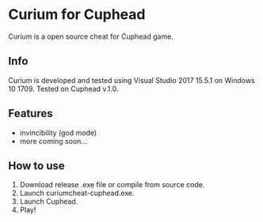# Curium for Cuphead
Curium is a open source cheat for Cuphead game.
## Info
Curium is developed and tested using Visual Studio 2017 15.5.1 on Windows 10 1709.
Tested on Cuphead v.1.0.
## Features
- invincibility (god mode)
- more coming soon...
## How to use
1. Download release .exe file or compile from source code.
1. Launch curiumcheat-cuphead.exe.
1. Launch Cuphead.
1. Play!
